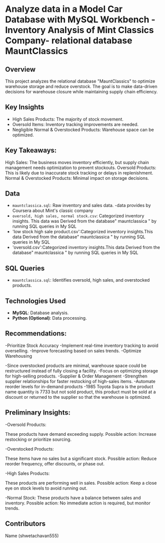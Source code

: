 # Analyze data in a Model Car Database with MySQL Workbench -Inventory Analysis of  Mint Classics Company- relational database MauntClassics

## Overview
This project analyzes the relational database "MauntClassics" to optimize warehouse storage and reduce overstock. The goal is to make data-driven decisions for warehouse closure while maintaining supply chain efficiency.

## Key Insights
- High Sales Products: The majority of stock movement.
- Oversold Items: Inventory tracking improvements are needed.
- Negligible Normal & Overstocked Products: Warehouse space can be optimized.
## Key Takeaways:
  High Sales: The business moves inventory efficiently, but supply chain management needs optimization to prevent stockouts.
  Oversold Products: This is likely due to inaccurate stock tracking or delays in replenishment.
  Normal & Overstocked Products: Minimal impact on storage decisions.
## Data
- `mauntclassica.sql`: Raw inventory and sales data. -data provides by Coursera about  Mint's classic company
- `oversold, high sales, normal stock.csv`: Categorized inventory insights.  This data was Derived from the database" mauntclassica " by running SQL queries in My SQL
- 'low stock high sale product.csv':Categorized inventory insights.This data Derived from the database" mauntclassica " by running SQL queries in My SQL
- 'oversold.csv':Categorized inventory insights.This data Derived from the database" mauntclassica " by running SQL queries in My SQL
## SQL Queries
- `mauntclassica.sql`: Identifies oversold, high sales, and overstocked products.

## Technologies Used
- **MySQL**: Database analysis.
- **Python (Optional)**: Data processing.

## Recommendations:
-Prioritize Stock Accuracy
-Implement real-time inventory tracking to avoid overselling.
-Improve forecasting based on sales trends.
-Optimize Warehousing

-Since overstocked products are minimal, warehouse space could be restructured instead of fully closing a facility.
-Focus on optimizing storage for high-selling products.
-Supplier & Order Management
-Strengthen supplier relationships for faster restocking of high-sales items.
-Automate reorder levels for in-demand products
-1985 Toyota Supra is the product name quantity is 7733 but not sold product, this product must be sold at a discount or returned to the supplier so that the warehouse is optimized.
## Preliminary Insights:
-Oversold Products:

 These products have demand exceeding supply.
 Possible action: Increase restocking or prioritize sourcing.

-Overstocked Products:

 These items have no sales but a significant stock.
 Possible action: Reduce reorder frequency, offer discounts, or phase out.

-High Sales Products:

 These products are performing well in sales.
 Possible action: Keep a close eye on stock levels to avoid running out.

-Normal Stock:
 These products have a balance between sales and inventory.
 Possible action: No immediate action is required, but monitor trends.










## Contributors
Name (shwetachavan555)




